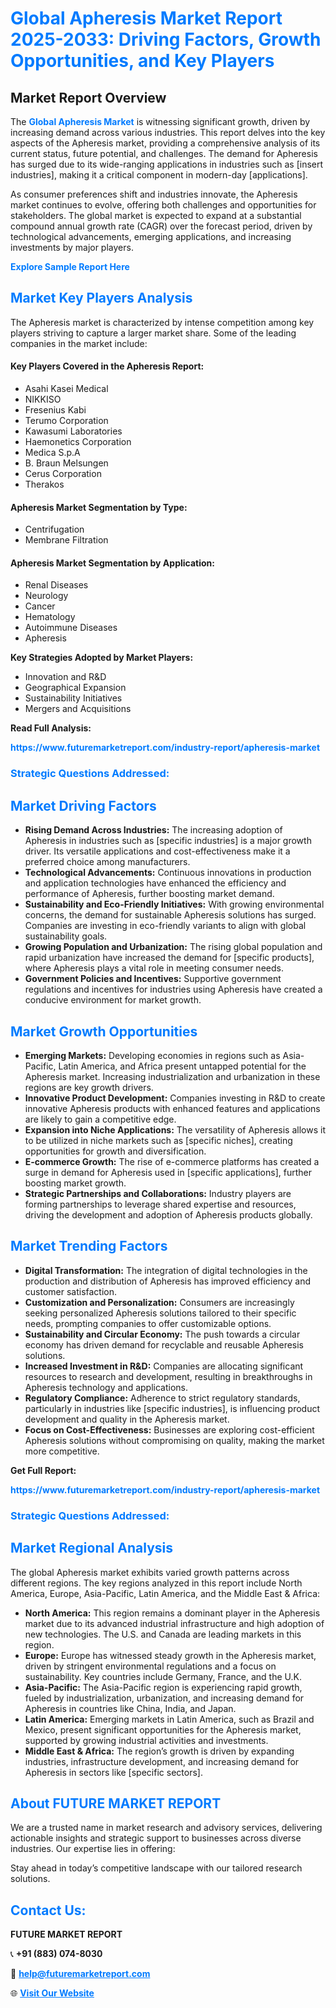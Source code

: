 <h1 style="color: #007BFF;">Global Apheresis Market Report 2025-2033: Driving Factors, Growth Opportunities, and Key Players</h1>

<section id="overview">
<h2>Market Report Overview</h2>
<p>The <a href="https://www.futuremarketreport.com/industry-report/apheresis-market" style="color: #007BFF; text-decoration: none;"><strong>Global Apheresis Market</strong></a> is witnessing significant growth, driven by increasing demand across various industries. This report delves into the key aspects of the Apheresis market, providing a comprehensive analysis of its current status, future potential, and challenges. The demand for Apheresis has surged due to its wide-ranging applications in industries such as [insert industries], making it a critical component in modern-day [applications].</p>
<p>As consumer preferences shift and industries innovate, the Apheresis market continues to evolve, offering both challenges and opportunities for stakeholders. The global market is expected to expand at a substantial compound annual growth rate (CAGR) over the forecast period, driven by technological advancements, emerging applications, and increasing investments by major players.</p>
</section>

<section id="overview">
<p><a href="https://www.futuremarketreport.com/request-sample/reportId=125286" style="color: #007BFF; text-decoration: none;"><strong>Explore Sample Report Here</strong></a></p>
</section>

<section id="key-players">
<h2 style="color: #007BFF;">Market Key Players Analysis</h2>
<p>The Apheresis market is characterized by intense competition among key players striving to capture a larger market share. Some of the leading companies in the market include:</p>
<h4>Key Players Covered in the Apheresis Report:</h4>
<ul><li>Asahi Kasei Medical</li><li>NIKKISO</li><li>Fresenius Kabi</li><li>Terumo Corporation</li><li>Kawasumi Laboratories</li><li>Haemonetics Corporation</li><li>Medica S.p.A</li><li>B. Braun Melsungen</li><li>Cerus Corporation</li><li>Therakos</li></ul>
<h4>Apheresis Market Segmentation by Type:</h4>
<ul><li>Centrifugation</li><li>Membrane Filtration</li></ul>

<h4>Apheresis Market Segmentation by Application:</h4>
<ul><li>Renal Diseases</li><li>Neurology</li><li>Cancer</li><li>Hematology</li><li>Autoimmune Diseases</li><li>Apheresis</li></ul>
<p><strong>Key Strategies Adopted by Market Players:</strong></p>
<ul>
<li>Innovation and R&D</li>
<li>Geographical Expansion</li>
<li>Sustainability Initiatives</li>
<li>Mergers and Acquisitions</li>
</ul>
</section>

<section>
<p><strong>Read Full Analysis: </strong></p><a href="https://www.futuremarketreport.com/industry-report/apheresis-market" style="color: #007BFF; text-decoration: none;"><strong>https://www.futuremarketreport.com/industry-report/apheresis-market</strong></a>
<h3 style="color: #007BFF;">Strategic Questions Addressed:</h3>
</section>

<section id="driving-factors">
<h2 style="color: #007BFF;">Market Driving Factors</h2>
<ul>
<li><strong>Rising Demand Across Industries:</strong> The increasing adoption of Apheresis in industries such as [specific industries] is a major growth driver. Its versatile applications and cost-effectiveness make it a preferred choice among manufacturers.</li>
<li><strong>Technological Advancements:</strong> Continuous innovations in production and application technologies have enhanced the efficiency and performance of Apheresis, further boosting market demand.</li>
<li><strong>Sustainability and Eco-Friendly Initiatives:</strong> With growing environmental concerns, the demand for sustainable Apheresis solutions has surged. Companies are investing in eco-friendly variants to align with global sustainability goals.</li>
<li><strong>Growing Population and Urbanization:</strong> The rising global population and rapid urbanization have increased the demand for [specific products], where Apheresis plays a vital role in meeting consumer needs.</li>
<li><strong>Government Policies and Incentives:</strong> Supportive government regulations and incentives for industries using Apheresis have created a conducive environment for market growth.</li>
</ul>
</section>

<section id="growth-opportunities">
<h2 style="color: #007BFF;">Market Growth Opportunities</h2>
<ul>
<li><strong>Emerging Markets:</strong> Developing economies in regions such as Asia-Pacific, Latin America, and Africa present untapped potential for the Apheresis market. Increasing industrialization and urbanization in these regions are key growth drivers.</li>
<li><strong>Innovative Product Development:</strong> Companies investing in R&D to create innovative Apheresis products with enhanced features and applications are likely to gain a competitive edge.</li>
<li><strong>Expansion into Niche Applications:</strong> The versatility of Apheresis allows it to be utilized in niche markets such as [specific niches], creating opportunities for growth and diversification.</li>
<li><strong>E-commerce Growth:</strong> The rise of e-commerce platforms has created a surge in demand for Apheresis used in [specific applications], further boosting market growth.</li>
<li><strong>Strategic Partnerships and Collaborations:</strong> Industry players are forming partnerships to leverage shared expertise and resources, driving the development and adoption of Apheresis products globally.</li>
</ul>
</section>

<section id="trending-factors">
<h2 style="color: #007BFF;">Market Trending Factors</h2>
<ul>
<li><strong>Digital Transformation:</strong> The integration of digital technologies in the production and distribution of Apheresis has improved efficiency and customer satisfaction.</li>
<li><strong>Customization and Personalization:</strong> Consumers are increasingly seeking personalized Apheresis solutions tailored to their specific needs, prompting companies to offer customizable options.</li>
<li><strong>Sustainability and Circular Economy:</strong> The push towards a circular economy has driven demand for recyclable and reusable Apheresis solutions.</li>
<li><strong>Increased Investment in R&D:</strong> Companies are allocating significant resources to research and development, resulting in breakthroughs in Apheresis technology and applications.</li>
<li><strong>Regulatory Compliance:</strong> Adherence to strict regulatory standards, particularly in industries like [specific industries], is influencing product development and quality in the Apheresis market.</li>
<li><strong>Focus on Cost-Effectiveness:</strong> Businesses are exploring cost-efficient Apheresis solutions without compromising on quality, making the market more competitive.</li>
</ul>
</section>

<section>
<p><strong>Get Full Report: </strong></p><a href="https://www.futuremarketreport.com/industry-report/apheresis-market" style="color: #007BFF; text-decoration: none;"><strong>https://www.futuremarketreport.com/industry-report/apheresis-market</strong></a>
<h3 style="color: #007BFF;">Strategic Questions Addressed:</h3>
</section>


<section id="regional-analysis">
<h2 style="color: #007BFF;">Market Regional Analysis</h2>
<p>The global Apheresis market exhibits varied growth patterns across different regions. The key regions analyzed in this report include North America, Europe, Asia-Pacific, Latin America, and the Middle East & Africa:</p>
<ul>
<li><strong>North America:</strong> This region remains a dominant player in the Apheresis market due to its advanced industrial infrastructure and high adoption of new technologies. The U.S. and Canada are leading markets in this region.</li>
<li><strong>Europe:</strong> Europe has witnessed steady growth in the Apheresis market, driven by stringent environmental regulations and a focus on sustainability. Key countries include Germany, France, and the U.K.</li>
<li><strong>Asia-Pacific:</strong> The Asia-Pacific region is experiencing rapid growth, fueled by industrialization, urbanization, and increasing demand for Apheresis in countries like China, India, and Japan.</li>
<li><strong>Latin America:</strong> Emerging markets in Latin America, such as Brazil and Mexico, present significant opportunities for the Apheresis market, supported by growing industrial activities and investments.</li>
<li><strong>Middle East & Africa:</strong> The region’s growth is driven by expanding industries, infrastructure development, and increasing demand for Apheresis in sectors like [specific sectors].</li>
</ul>
</section>

<footer>
<h2 style="color: #007BFF;">About FUTURE MARKET REPORT</h2>
<p>We are a trusted name in market research and advisory services, delivering actionable insights and strategic support to businesses across diverse industries. Our expertise lies in offering:</p>

<p>Stay ahead in today’s competitive landscape with our tailored research solutions.</p>

<h2 style="color: #007BFF;">Contact Us:</h2>
<p><strong>FUTURE MARKET REPORT</strong></p>
<p>📞 <strong>+91 (883) 074-8030</strong></p>
<p>📧 <strong><a href="mailto:help@futuremarketreport.com" style="color: #007BFF;">help@futuremarketreport.com</a></strong></p>
<p>🌐 <strong><a href="https://www.futuremarketreport.com/" style="color: #007BFF;">Visit Our Website</a></strong></p>
</footer>